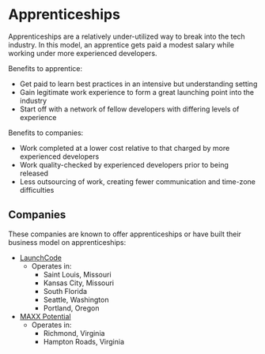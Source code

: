 # Apprenticeships

Apprenticeships are a relatively under-utilized way to break into the tech industry. In this model, an apprentice gets paid a modest salary while working under more experienced developers.

Benefits to apprentice:

* Get paid to learn best practices in an intensive but understanding setting
* Gain legitimate work experience to form a great launching point into the industry
* Start off with a network of fellow developers with differing levels of experience

Benefits to companies:

* Work completed at a lower cost relative to that charged by more experienced developers
* Work quality-checked by experienced developers prior to being released
* Less outsourcing of work, creating fewer communication and time-zone difficulties

## Companies

These companies are known to offer apprenticeships or have built their business model on apprenticeships:

* [LaunchCode](https://www.launchcode.org/)
  * Operates in:
    * Saint Louis, Missouri
    * Kansas City, Missouri
    * South Florida
    * Seattle, Washington
    * Portland, Oregon
* [MAXX Potential](https://maxxpotential.com/)
  * Operates in:
    * Richmond, Virginia
    * Hampton Roads, Virginia



